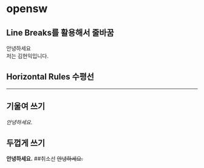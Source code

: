 # opensw
## Line Breaks를 활용해서 줄바꿈
안녕하세요 <br>저는 김현익입니다.
## Horizontal Rules 수평선
***
## 기울여 쓰기
*안녕하세요.*
## 두껍게 쓰기
**안녕하세요.**
##취소선
~~안녕하세요.~~
